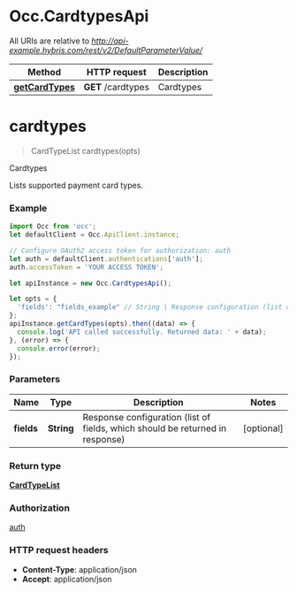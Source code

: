 # Occ.CardtypesApi

All URIs are relative to *http://api-example.hybris.com/rest/v2/DefaultParameterValue/*

Method | HTTP request | Description
------------- | ------------- | -------------
[**getCardTypes**](CardtypesApi.md#getCardTypes) | **GET** /cardtypes | Cardtypes


<a name="cardtypes"></a>
# **cardtypes**
> CardTypeList cardtypes(opts)

Cardtypes

Lists supported payment card types. 

### Example
```javascript
import Occ from 'occ';
let defaultClient = Occ.ApiClient.instance;

// Configure OAuth2 access token for authorization: auth
let auth = defaultClient.authentications['auth'];
auth.accessToken = 'YOUR ACCESS TOKEN';

let apiInstance = new Occ.CardtypesApi();

let opts = { 
  'fields': "fields_example" // String | Response configuration (list of fields, which should be returned in response)
};
apiInstance.getCardTypes(opts).then((data) => {
  console.log('API called successfully. Returned data: ' + data);
}, (error) => {
  console.error(error);
});

```

### Parameters

Name | Type | Description  | Notes
------------- | ------------- | ------------- | -------------
 **fields** | **String**| Response configuration (list of fields, which should be returned in response) | [optional] 

### Return type

[**CardTypeList**](CardTypeList.md)

### Authorization

[auth](../README.md#auth)

### HTTP request headers

 - **Content-Type**: application/json
 - **Accept**: application/json

